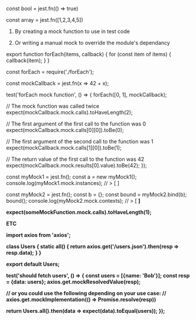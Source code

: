 <!-- mock functions begin with 
const variable = jest.fn() <--- THIS

jest.fn() examples:
 -->
  const bool = jest.fn(() => true)

  const array = jest.fn([1,2,3,4,5])

<!-- 2 type of mocks -->
1. By creating a mock function to use in test code

2. Or writing a manual mock to override the module's dependancy

<!-- Mock function -->
export function forEach(items, callback) {
  for (const item of items) {
    callback(item);
  }
}

const forEach = require('./forEach');

const mockCallback = jest.fn(x => 42 + x);

test('forEach mock function', () => {
  forEach([0, 1], mockCallback);

  // The mock function was called twice
  expect(mockCallback.mock.calls).toHaveLength(2);

// The first argument of the first call to the function was 0
  expect(mockCallback.mock.calls[0][0]).toBe(0);

  // The first argument of the second call to the function was 1
  expect(mockCallback.mock.calls[1][0]).toBe(1);

  // The return value of the first call to the function was 42
  expect(mockCallback.mock.results[0].value).toBe(42);
});

<!-- Mock Property -->
const myMock1 = jest.fn();
const a = new myMock1();
console.log(myMock1.mock.instances);
// > [ <a> ]

const myMock2 = jest.fn();
const b = {};
const bound = myMock2.bind(b);
bound();
console.log(myMock2.mock.contexts);
// > [ <b> ]

expect(someMockFunction.mock.calls).toHaveLength(1);

ETC

<!-- Mocking Modules -->
import axios from 'axios';

class Users {
  static all() {
    return axios.get('/users.json').then(resp => resp.data);
  }
}

export default Users;

test('should fetch users', () => {
  const users = [{name: 'Bob'}];
  const resp = {data: users};
  axios.get.mockResolvedValue(resp); <!-- Creates a fake response for .get() in function -->

  // or you could use the following depending on your use case:
  // axios.get.mockImplementation(() => Promise.resolve(resp))

  return Users.all().then(data => expect(data).toEqual(users));
});